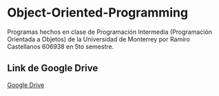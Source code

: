# Object-Oriented-Programming

Programas hechos en clase de Programación Intermedia (Programación Orientada a Objetos) de la Universidad de Monterrey por Ramiro Castellanos 606938 en 5to semestre.

## Link de Google Drive

[Google Drive](https://drive.google.com/drive/folders/1NOnzn83LeSNuXEHIBO8HbPf5k90RsVmm?usp=share_link)
